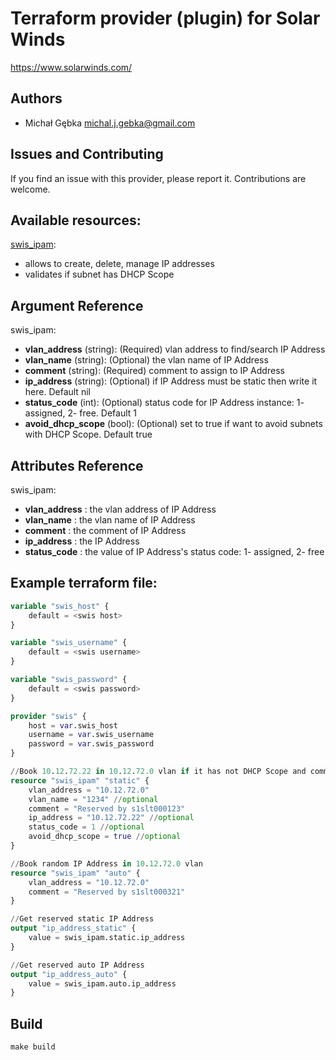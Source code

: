 # Terraform provider (plugin) for Solar Winds

https://www.solarwinds.com/

## Authors
- Michał Gębka <michal.j.gebka@gmail.com>

## Issues and Contributing
If you find an issue with this provider, please report it. Contributions are welcome.


## Available resources:

[swis_ipam](https://www.solarwinds.com/ip-address-manager):
- allows to create, delete, manage IP addresses
- validates if subnet has DHCP Scope

## Argument Reference

swis_ipam:
- **vlan_address** (string): (Required) vlan address to find/search IP Address
- **vlan_name** (string): (Optional) the vlan name of IP Address
- **comment** (string): (Required) comment to assign to IP Address
- **ip_address** (string): (Optional) if IP Address must be static then write it here. Default nil
- **status_code** (int): (Optional) status code for IP Address instance: 1- assigned, 2- free. Default 1
- **avoid_dhcp_scope** (bool): (Optional) set to true if want to avoid subnets with DHCP Scope. Default true

## Attributes Reference

swis_ipam:
- **vlan_address** : the vlan address of IP Address
- **vlan_name** : the vlan name of IP Address
- **comment** : the comment of IP Address
- **ip_address** : the IP Address
- **status_code** : the value of IP Address's status code: 1- assigned, 2- free


## Example terraform file:

```tf
variable "swis_host" {
    default = <swis host>
}

variable "swis_username" {
    default = <swis username>
}

variable "swis_password" {
    default = <swis password>
}

provider "swis" {
    host = var.swis_host
    username = var.swis_username
    password = var.swis_password
}

//Book 10.12.72.22 in 10.12.72.0 vlan if it has not DHCP Scope and comment is as reserved for s1slt000123
resource "swis_ipam" "static" {
    vlan_address = "10.12.72.0"
    vlan_name = "1234" //optional
    comment = "Reserved by s1slt000123"
    ip_address = "10.12.72.22" //optional
    status_code = 1 //optional
    avoid_dhcp_scope = true //optional
}

//Book random IP Address in 10.12.72.0 vlan
resource "swis_ipam" "auto" {
    vlan_address = "10.12.72.0"
    comment = "Reserved by s1slt000321"
}

//Get reserved static IP Address
output "ip_address_static" {
    value = swis_ipam.static.ip_address
}

//Get reserved auto IP Address
output "ip_address_auto" {
    value = swis_ipam.auto.ip_address
}

```

## Build

```
make build
```